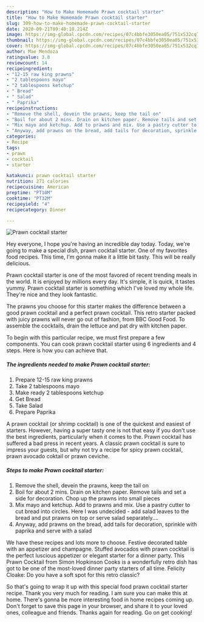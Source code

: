 ```yaml
---
description: "How to Make Homemade Prawn cocktail starter"
title: "How to Make Homemade Prawn cocktail starter"
slug: 309-how-to-make-homemade-prawn-cocktail-starter
date: 2020-09-21T09:40:18.214Z
image: https://img-global.cpcdn.com/recipes/07c4bbfe3050ea05/751x532cq70/prawn-cocktail-starter-recipe-main-photo.jpg
thumbnail: https://img-global.cpcdn.com/recipes/07c4bbfe3050ea05/751x532cq70/prawn-cocktail-starter-recipe-main-photo.jpg
cover: https://img-global.cpcdn.com/recipes/07c4bbfe3050ea05/751x532cq70/prawn-cocktail-starter-recipe-main-photo.jpg
author: Mae Mendoza
ratingvalue: 3.8
reviewcount: 14
recipeingredient:
- "12-15 raw king prawns"
- "2 tablespoons mayo"
- "2 tablespoons ketchup"
- " Bread"
- " Salad"
- " Paprika"
recipeinstructions:
- "Remove the shell, devein the prawns, keep the tail on"
- "Boil for about 2 mins. Drain on kitchen paper. Remove tails and set a side for decoration. Chop up the prawns into small pieces"
- "Mix mayo and ketchup. Add to prawns and mix. Use a pastry cutter to cut bread into circles. Here I was undecided - add salad leaves to the bread and put prawns on top or serve salad separately...."
- "Anyway, add prawns on the bread, add tails for decoration, sprinkle with paprika and serve with a salad"
categories:
- Recipe
tags:
- prawn
- cocktail
- starter

katakunci: prawn cocktail starter 
nutrition: 271 calories
recipecuisine: American
preptime: "PT10M"
cooktime: "PT32M"
recipeyield: "4"
recipecategory: Dinner

---
```



![Prawn cocktail starter](https://img-global.cpcdn.com/recipes/07c4bbfe3050ea05/751x532cq70/prawn-cocktail-starter-recipe-main-photo.jpg)

Hey everyone, I hope you're having an incredible day today. Today, we're going to make a special dish, prawn cocktail starter. One of my favorites food recipes. This time, I'm gonna make it a little bit tasty. This will be really delicious.

Prawn cocktail starter is one of the most favored of recent trending meals in the world. It is enjoyed by millions every day. It's simple, it is quick, it tastes yummy. Prawn cocktail starter is something which I've loved my whole life. They're nice and they look fantastic.

The prawns you choose for this starter makes the difference between a good prawn cocktail and a perfect prawn cocktail. This retro starter packed with juicy prawns will never go out of fashion, from BBC Good Food. To assemble the cocktails, drain the lettuce and pat dry with kitchen paper.


To begin with this particular recipe, we must first prepare a few components. You can cook prawn cocktail starter using 6 ingredients and 4 steps. Here is how you can achieve that.

<!--inarticleads1-->

##### The ingredients needed to make Prawn cocktail starter:

1. Prepare 12-15 raw king prawns
1. Take 2 tablespoons mayo
1. Make ready 2 tablespoons ketchup
1. Get  Bread
1. Take  Salad
1. Prepare  Paprika


A prawn cocktail (or shrimp cocktail) is one of the quickest and easiest of starters. However, having a super tasty one is not that easy if you don&#39;t use the best ingredients, particularly when it comes to the. Prawn cocktail has suffered a bad press in recent years. A classic prawn cocktail is sure to impress your guests, but why not try a recipe for spicy prawn cocktail, prawn avocado coktail or prawn ceviche. 

<!--inarticleads2-->

##### Steps to make Prawn cocktail starter:

1. Remove the shell, devein the prawns, keep the tail on
1. Boil for about 2 mins. Drain on kitchen paper. Remove tails and set a side for decoration. Chop up the prawns into small pieces
1. Mix mayo and ketchup. Add to prawns and mix. Use a pastry cutter to cut bread into circles. Here I was undecided - add salad leaves to the bread and put prawns on top or serve salad separately....
1. Anyway, add prawns on the bread, add tails for decoration, sprinkle with paprika and serve with a salad


We have these recipes and lots more to choose. Festive decorated table with an appetizer and champagne. Stuffed avocados with prawn cocktail is the perfect luscious appetizer or elegant starter for a dinner party. This Prawn Cocktail from Simon Hopkinson Cooks is a wonderfully retro dish has got to be one of the most-loved dinner party starters of all time. Felicity Cloake: Do you have a soft spot for this retro classic? 

So that's going to wrap it up with this special food prawn cocktail starter recipe. Thank you very much for reading. I am sure you can make this at home. There's gonna be more interesting food in home recipes coming up. Don't forget to save this page in your browser, and share it to your loved ones, colleague and friends. Thanks again for reading. Go on get cooking!
